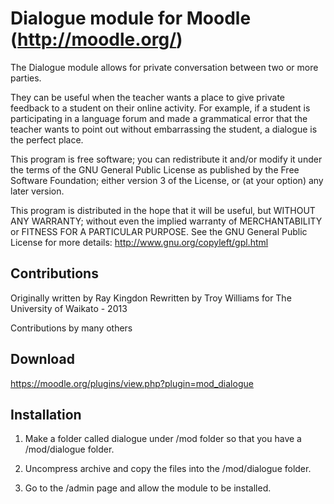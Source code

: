 Dialogue module for Moodle (http://moodle.org/)
===============================================

The Dialogue module allows for private conversation between two or more parties.

They can be useful when the teacher wants a place to give private feedback to a
student on their online activity. For example, if a student is participating in
a language forum and made a grammatical error that the teacher wants to point
out without embarrassing the student, a dialogue is the perfect place.

This program is free software; you can redistribute it and/or modify
it under the terms of the GNU General Public License as published by
the Free Software Foundation; either version 3 of the License, or
(at your option) any later version.

This program is distributed in the hope that it will be useful,
but WITHOUT ANY WARRANTY; without even the implied warranty of
MERCHANTABILITY or FITNESS FOR A PARTICULAR PURPOSE.  See the
GNU General Public License for more details: http://www.gnu.org/copyleft/gpl.html


Contributions
-------------
Originally written by Ray Kingdon
Rewritten by Troy Williams for The University of Waikato - 2013

Contributions by many others


Download
--------
https://moodle.org/plugins/view.php?plugin=mod_dialogue


Installation
------------
01) Make a folder called dialogue under /mod folder so that you have a /mod/dialogue folder.

02) Uncompress archive and copy the files into the /mod/dialogue folder.

03) Go to the /admin page and allow the module to be installed.
